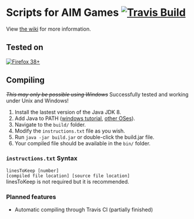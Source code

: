 # Scripts for AIM Games [![Travis Build](https://travis-ci.org/HulaSamsquanch/aimgames.svg?branch=master)](https://travis-ci.org/HulaSamsquanch/aimgames)

View [the wiki](https://github.com/HulaSamsquanch/aimgames/wiki/) for more information.

## Tested on
[![Firefox 38+](https://img.shields.io/badge/firefox-38%2B-orange.svg)](https://www.mozilla.org/firefox/new/)

## Compiling
~~_This may only be possible using Windows_~~ Successfully tested and working under Unix and Windows!

1. Install the lastest version of the Java JDK 8.
2. Add Java to PATH ([windows tutorial](http://www.kingluddite.com/tools/how-do-i-add-java-to-my-windows-path), [other OSes](https://www.java.com/en/download/help/path.xml)).
3. Navigate to the `build/` folder.
4. Modify the `instructions.txt` file as you wish.
5. Run `java -jar build.jar` or double-click the build.jar file.
6. Your compiled file should be available in the `bin/` folder.

### `instructions.txt` Syntax
`linesToKeep [number]`  
`[compiled file location] [source file location]`  
linesToKeep is not required but it is recommended.

### Planned features
- Automatic compiling through Travis CI (partially finished)
